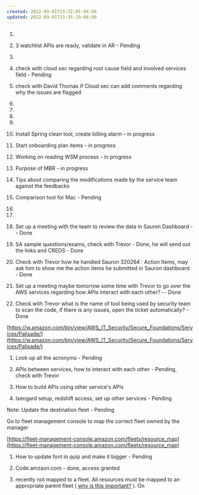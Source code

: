 ```yaml
---
created: 2022-09-01T23:32:05-04:00
updated: 2022-09-01T23:35:19-04:00
---
```

1. 
2. 3 watchlist APIs are ready, validate in AR - Pending 
3. 
4. check with cloud sec regarding root cause field and involved services field  - Pending
5. check with David Thomas if Cloud sec can add comments regarding why the issues are flagged 
6. 
7. 
8. 
9. 
10. Install Spring clean tool, create billing alarm – in progress

2.  Start onboarding plan items - in progress

1.  Working on reading WSM process - in progress

4.  Purpose of MBR - in progress

4.  Tips about comparing the modifications made by the service team against the feedbacks
5.  Comparison tool for Mac - Pending 
2. 
3. 
10. Set up a meeting with the team to review the data in Sauron Dashboard -- Done

3.  SA sample questions/exams, check with Trevor - Done, he will send out the links and CREDS - Done

1.  Check with Trevor how he handled Sauron 320264 : Action Items, may ask him to show me the action items he submitted in Sauron dashboard. - Done

1.  Set up a meeting maybe tomorrow some time with Trevor to go over the AWS services regarding how APIs interact with each other? -- Done

2.  Check with Trevor what is the name of tool being used by security team to scan the code, if there is any issues, open the ticket automatically? - Done

[https://w.amazon.com/bin/view/AWS_IT_Security/Secure_Foundations/Services/Palisade/](https://w.amazon.com/bin/view/AWS_IT_Security/Secure_Foundations/Services/Palisade/)

1.  Look up all the acronyms - Pending
2.  APIs between services, how to interact with each other - Pending, check with Trevor
3.  How to build APIs using other service's APIs

1.  Isengard setup, redshift access, set up other services - Pending

Note: Update the destination fleet - Pending

Go to fleet management console to map the correct fleet owned by the manager

[https://fleet-management-console.amazon.com/fleets/resource_map](https://fleet-management-console.amazon.com/fleets/resource_map)

1.  How to update font in quip and make it bigger - Pending

1.  Code.amzaon.com - done, access granted
2.  recently not mapped to a fleet. All resources must be mapped to an appropriate parent fleet ( [why is this important?](https://w.amazon.com/bin/view/Fleet_Management/Systems/CLC/FleetManagementConsole/ResourceAutoMapper/#HWhythisprocessisimportant3F) ). On 


